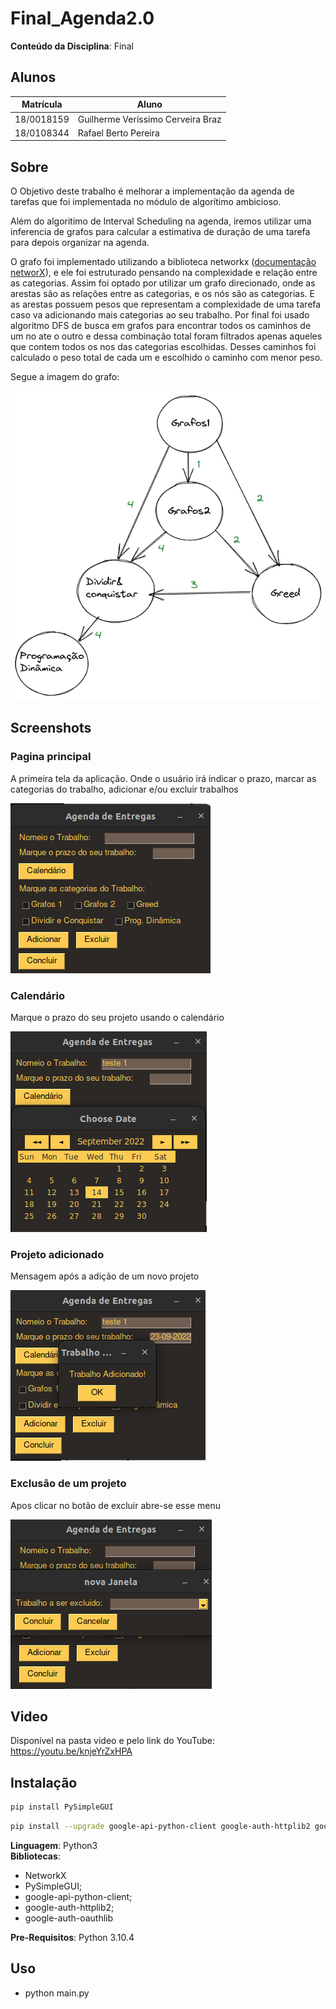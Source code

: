 # Final_Agenda2.0

**Conteúdo da Disciplina**: Final<br>

## Alunos
|Matrícula | Aluno 
| -- | -- | 
| 18/0018159  |  Guilherme Veríssimo Cerveira Braz | 
| 18/0108344  |  Rafael Berto Pereira | 

## Sobre 
O Objetivo deste trabalho é melhorar a implementação da agenda de tarefas que foi implementada no módulo de algorítimo ambicioso.

Além do algoritimo de Interval Scheduling na agenda, iremos utilizar uma inferencia de grafos para calcular a estimativa de duração de uma tarefa para depois organizar na agenda.

O grafo foi implementado utilizando a biblioteca networkx ([documentação networX](https://networkx.org/documentation/stable/index.html)), e ele foi estruturado pensando na complexidade e relação entre as categorias. Assim foi optado por utilizar um grafo direcionado, onde as arestas são as relações entre as categorias, e os nós são as categorias. E as arestas possuem pesos que representam a complexidade de uma tarefa caso va adicionando mais categorias ao seu trabalho.
Por final foi usado algoritmo DFS de busca em grafos para encontrar todos os caminhos de um no ate o outro e dessa combinação total foram filtrados apenas aqueles que contem todos os nos das categorias escolhidas. Desses caminhos foi calculado o peso total de cada um e escolhido o caminho com menor peso.

Segue a imagem do grafo:

![grafo](img/grafosCategorias.png)

## Screenshots

### Pagina principal
A primeira tela da aplicação. Onde o usuário irá indicar o prazo, marcar as categorias do trabalho, adicionar e/ou excluir trabalhos

![pp](screenshots/principal.png)

### Calendário
Marque o prazo do seu projeto usando o calendário

![cal](screenshots/calendario.png)

### Projeto adicionado
Mensagem após a adição de um novo projeto

![add](screenshots/adicao.png)

### Exclusão de um projeto
Apos clicar no botão de excluir abre-se esse menu

![excl](screenshots/delecao.png)
## Video
Disponível na pasta video e pelo link do YouTube: https://youtu.be/knjeYrZxHPA

## Instalação 
```sh
pip install PySimpleGUI 
```

```sh 
pip install --upgrade google-api-python-client google-auth-httplib2 google-auth-oauthlib 
```

**Linguagem**: Python3 <br>
**Bibliotecas**: 
- NetworkX
- PySimpleGUI; 
- google-api-python-client;
- google-auth-httplib2;
- google-auth-oauthlib<br>

**Pre-Requisitos**: Python 3.10.4 <br>
## Uso 
* python main.py
